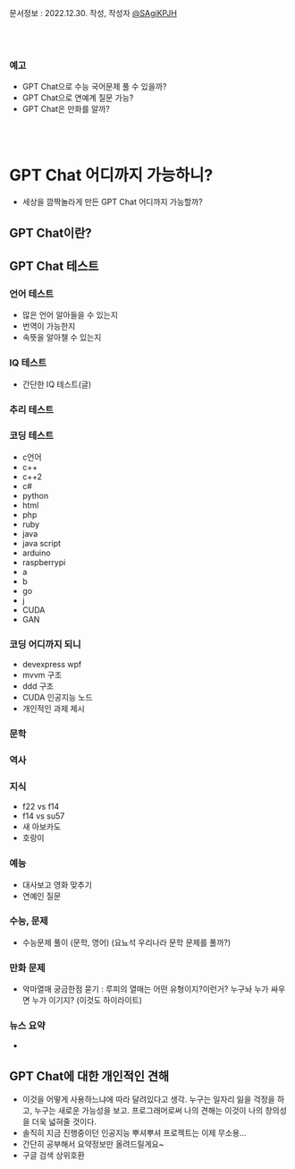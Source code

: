 문서정보 : 2022.12.30. 작성, 작성자 [@SAgiKPJH](https://github.com/SAgiKPJH)

<br><br>

>>>
### 예고

- GPT Chat으로 수능 국어문제 풀 수 있을까?
- GPT Chat으로 연예계 질문 가능?
- GPT Chat은 만화를 알까?
>>>

<br><br>

# GPT Chat 어디까지 가능하니?

- 세상을 깜짝놀라게 만든 GPT Chat 어디까지 가능할까?

## GPT Chat이란?

## GPT Chat 테스트


### 언어 테스트
- 많은 언어 알아들을 수 있는지
- 번역이 가능한지
- 속뜻을 알아챌 수 있는지

### IQ 테스트
- 간단한 IQ 테스트(글)

### 추리 테스트

### 코딩 테스트
- c언어
- c++
- c++2
- c#
- python
- html
- php
- ruby
- java
- java script
- arduino
- raspberrypi
- a
- b
- go
- j
- CUDA
- GAN

### 코딩 어디까지 되니
- devexpress wpf
- mvvm 구조
- ddd 구조
- CUDA 인공지능 노드
- 개인적인 과제 제시

### 문학

### 역사

### 지식
- f22 vs f14
- f14 vs su57
- 새 아보카도
- 호랑이 


### 예능
- 대사보고 영화 맞추기
- 연예인 질문

### 수능, 문제
- 수능문제 풀이 (문학, 영어) (요뇨석 우리나라 문학 문제를 풀까?)

### 만화 문제

- 악마열매 궁금한점 묻기 : 루피의 열매는 어떤 유형이지?이런거? 누구놔 누가 싸우면 누가 이기지? (이것도 하이라이트)


### 뉴스 요약
- 

## GPT Chat에 대한 개인적인 견해

- 이것을 어떻게 사용하느냐에 따라 달려있다고 생각. 누구는 일자리 잃을 걱정을 하고, 누구는 새로운 가능성을 보고. 프로그래머로써 나의 견해는 이것이 나의 창의성을 더욱 넓혀줄 것이다.
- 솔직히 지금 진행중이던 인공지능 뿌셔뿌셔 프로젝트는 이제 무소용...
- 간단히 공부해서 요약정보만 올려드릴게요~
- 구글 검색 상위호환
